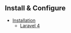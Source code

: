 ## Install & Configure

- [Installation]({url}/installation)
    - [Laravel 4]({url}/installation/laravel-4)
